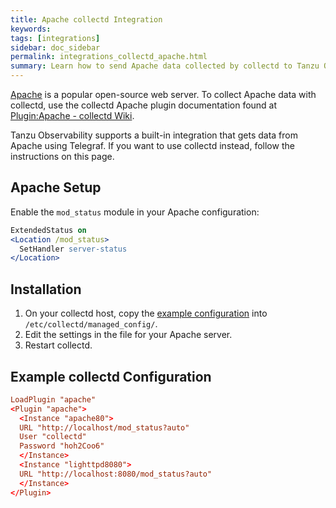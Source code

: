 ```yaml
---
title: Apache collectd Integration
keywords:
tags: [integrations]
sidebar: doc_sidebar
permalink: integrations_collectd_apache.html
summary: Learn how to send Apache data collected by collectd to Tanzu Observability by Wavefront.
---
```


[Apache](https://httpd.apache.org/) is a popular open-source web server. To collect Apache data with collectd, use the collectd Apache plugin documentation found at [Plugin:Apache - collectd Wiki](https://collectd.org/wiki/index.php/Plugin:Apache).

Tanzu Observability supports a built-in integration that gets data from Apache using Telegraf. If you want to use collectd instead, follow the instructions on this page. 

## Apache Setup

Enable the `mod_status` module in your Apache configuration:

```apache
ExtendedStatus on
<Location /mod_status>
  SetHandler server-status
</Location>
```

## Installation

1. On your collectd host, copy the [example configuration](https://github.com/wavefrontHQ/install/blob/release/managed_config/10-apache.conf) into `/etc/collectd/managed_config/`.
1. Edit the settings in the file for your Apache server.
1. Restart collectd.

## Example collectd Configuration

```conf
LoadPlugin "apache"
<Plugin "apache">
  <Instance "apache80">
  URL "http://localhost/mod_status?auto"
  User "collectd"
  Password "hoh2Coo6"
  </Instance>
  <Instance "lighttpd8080">
  URL "http://localhost:8080/mod_status?auto"
  </Instance>
</Plugin>
```
